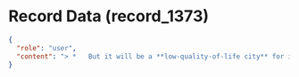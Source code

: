 # Record Data (record_1373)

```json
{
  "role": "user",
  "content": "> *   But it will be a **low-quality-of-life city** for its residents.\n\nAs agsint? in other cities? \n"
}
```
